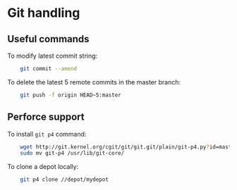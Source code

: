 # Git handling

## Useful commands

To modify latest commit string:
```sh
    git commit --amend
```
To delete the latest 5 remote commits in the master branch:
```sh
    git push -f origin HEAD~5:master
```

## Perforce support

To install `git p4` command:
```sh
    wget http://git.kernel.org/cgit/git/git.git/plain/git-p4.py?id=master -O git-p4 && chmod +x git-p4
    sudo mv git-p4 /usr/lib/git-core/
```
To clone a depot locally:
```sh
    git p4 clone //depot/mydepot
```
